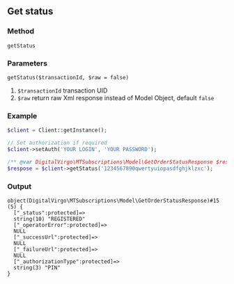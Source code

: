 ## Get status

### Method
`getStatus`

### Parameters
`getStatus($transactionId, $raw = false)`

1. `$transactionId` transaction UID
2. `$raw` return raw Xml response instead of Model Object, default `false`

### Example
```php
$client = Client::getInstance();

// Set authorization if required
$client->setAuth('YOUR LOGIN', 'YOUR PASSWORD');

/** @var DigitalVirgo\MTSubscriptions\Model\GetOrderStatusResponse $respose */
$respose = $client->getStatus('1234567890qwertyuiopasdfghjklzxc');
```

### Output
```text
object(DigitalVirgo\MTSubscriptions\Model\GetOrderStatusResponse)#15 (5) {
  ["_status":protected]=>
  string(10) "REGISTERED"
  ["_operatorError":protected]=>
  NULL
  ["_successUrl":protected]=>
  NULL
  ["_failureUrl":protected]=>
  NULL
  ["_authorizationType":protected]=>
  string(3) "PIN"
}
```